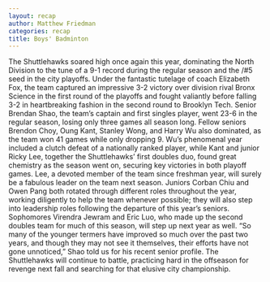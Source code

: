 ```yaml
---
layout: recap
author: Matthew Friedman
categories: recap
title: Boys' Badminton
---
```


The Shuttlehawks soared high once again this year, dominating the North Division to the tune of a 9-1 record during the regular season and the /#5 seed in the city playoffs. Under the fantastic tutelage of coach Elizabeth Fox, the team captured an impressive 3-2 victory over division rival Bronx Science in the first round of the playoffs and fought valiantly before falling 3-2 in heartbreaking fashion in the second round to Brooklyn Tech. Senior Brendan Shao, the team’s captain and first singles player, went 23-6 in the regular season, losing only three games all season long. Fellow seniors Brendon Choy, Oung Kant, Stanley Wong, and Harry Wu also dominated, as the team won 41 games while only dropping 9. Wu’s phenomenal year included a clutch defeat of a nationally ranked player, while Kant and junior Ricky Lee, together the Shuttlehawks’ first doubles duo, found great chemistry as the season went on, securing key victories in both playoff games. Lee, a devoted member of the team since freshman year, will surely be a fabulous leader on the team next season. Juniors Corban Chiu and Owen Pang both rotated through different roles throughout the year, working diligently to help the team whenever possible; they will also step into leadership roles following the departure of this year’s seniors. Sophomores Virendra Jewram and Eric Luo, who made up the second doubles team for much of this season, will step up next year as well. “So many of the younger termers have improved so much over the past two years, and though they may not see it themselves, their efforts have not gone unnoticed,” Shao told us for his recent senior profile. The Shuttlehawks will continue to battle, practicing hard in the offseason for revenge next fall and searching for that elusive city championship.
